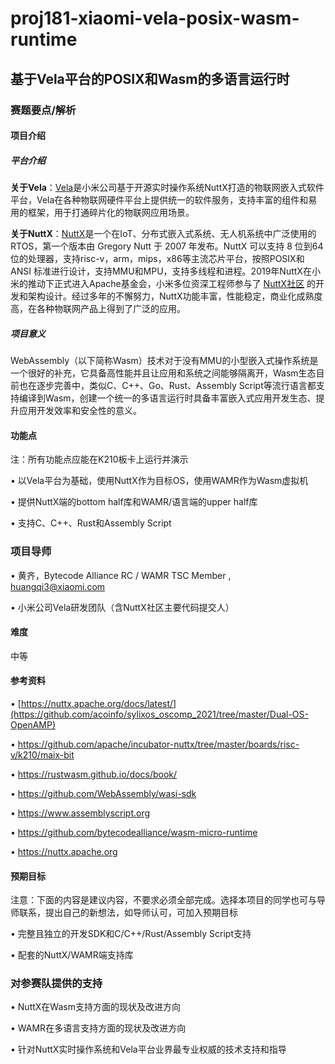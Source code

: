 # proj181-xiaomi-vela-posix-wasm-runtime

## 基于Vela平台的POSIX和Wasm的多语言运行时

### 赛题要点/解析

#### 项目介绍

##### 平台介绍

**关于Vela**：[Vela](https://iot.mi.com/vela)是小米公司基于开源实时操作系统NuttX打造的物联网嵌入式软件平台，Vela在各种物联网硬件平台上提供统一的软件服务，支持丰富的组件和易用的框架，用于打通碎片化的物联网应用场景。

**关于NuttX**：[NuttX](https://nuttx.apache.org/docs/latest/)是一个在IoT、分布式嵌入式系统、无人机系统中广泛使用的RTOS，第一个版本由 Gregory Nutt 于 2007 年发布。NuttX 可以支持 8 位到64位的处理器，支持risc-v，arm，mips，x86等主流芯片平台，按照POSIX和 ANSI 标准进行设计，支持MMU和MPU，支持多线程和进程。2019年NuttX在小米的推动下正式进入Apache基金会，小米多位资深工程师参与了 [NuttX社区](https://github.com/apache/incubator-nuttx) 的开发和架构设计。经过多年的不懈努力，NuttX功能丰富，性能稳定，商业化成熟度高，在各种物联网产品上得到了广泛的应用。

##### 项目意义

WebAssembly（以下简称Wasm）技术对于没有MMU的小型嵌入式操作系统是一个很好的补充，它具备高性能并且让应用和系统之间能够隔离开，Wasm生态目前也在逐步完善中，类似C、C++、Go、Rust、Assembly Script等流行语言都支持编译到Wasm，创建一个统一的多语言运行时具备丰富嵌入式应用开发生态、提升应用开发效率和安全性的意义。

#### 功能点

注：所有功能点应能在K210板卡上运行并演示

• 以Vela平台为基础，使用NuttX作为目标OS，使用WAMR作为Wasm虚拟机

• 提供NuttX端的bottom half库和WAMR/语言端的upper half库

• 支持C、C++、Rust和Assembly Script

### 项目导师

• 黄齐，Bytecode Alliance RC / WAMR TSC Member , huangqi3@xiaomi.com

• 小米公司Vela研发团队（含NuttX社区主要代码提交人）

#### 难度

中等

#### 参考资料

• [https://nuttx.apache.org/docs/latest/](https://github.com/acoinfo/sylixos_oscomp_2021/tree/master/Dual-OS-OpenAMP)

• https://github.com/apache/incubator-nuttx/tree/master/boards/risc-v/k210/maix-bit

• https://rustwasm.github.io/docs/book/

• https://github.com/WebAssembly/wasi-sdk

• https://www.assemblyscript.org

• https://github.com/bytecodealliance/wasm-micro-runtime

• https://nuttx.apache.org

#### 预期目标

注意：下面的内容是建议内容，不要求必须全部完成。选择本项目的同学也可与导师联系，提出自己的新想法，如导师认可，可加入预期目标

• 完整且独立的开发SDK和C/C++/Rust/Assembly Script支持

• 配套的NuttX/WAMR端支持库

### 对参赛队提供的支持

• NuttX在Wasm支持方面的现状及改进方向

• WAMR在多语言支持方面的现状及改进方向

• 针对NuttX实时操作系统和Vela平台业界最专业权威的技术支持和指导
